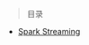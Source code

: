 
> 目录

- [Spark Streaming](https://github.com/ZGG2016/spark-website/blob/master/Programming%20Guides/Spark%20Streaming/0%E7%9B%AE%E5%BD%95.md)